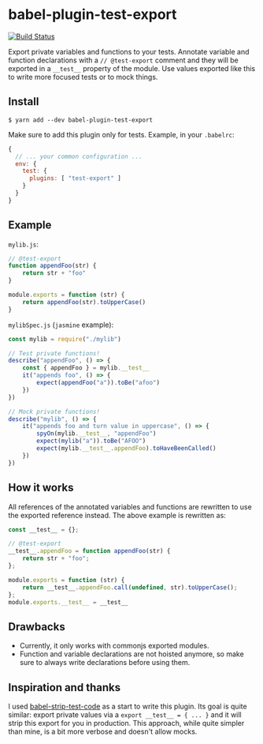 # babel-plugin-test-export

[![Build Status](https://travis-ci.org/BenoitZugmeyer/babel-plugin-test-export.svg?branch=master)](https://travis-ci.org/BenoitZugmeyer/babel-plugin-test-export)

Export private variables and functions to your tests. Annotate variable and function declarations
with a `// @test-export` comment and they will be exported in a `__test__` property of the module.
Use values exported like this to write more focused tests or to mock things.

## Install

```
$ yarn add --dev babel-plugin-test-export
```

Make sure to add this plugin only for tests. Example, in your `.babelrc`:
```js
{
  // ... your common configuration ...
  env: {
    test: {
      plugins: [ "test-export" ]
    }
  }
}
```

## Example

`mylib.js`:
```js
// @test-export
function appendFoo(str) {
    return str + "foo"
}

module.exports = function (str) {
    return appendFoo(str).toUpperCase()
}
```

`mylibSpec.js` (`jasmine` example):
```js
const mylib = require("./mylib")

// Test private functions!
describe("appendFoo", () => {
    const { appendFoo } = mylib.__test__
    it("appends foo", () => {
        expect(appendFoo("a")).toBe("afoo")
    })
})

// Mock private functions!
describe("mylib", () => {
    it("appends foo and turn value in uppercase", () => {
        spyOn(mylib.__test__, "appendFoo")
        expect(mylib("a")).toBe("AFOO")
        expect(mylib.__test__.appendFoo).toHaveBeenCalled()
    })
})

```

## How it works

All references of the annotated variables and functions are rewritten to use the exported reference
instead.  The above example is rewritten as:

```js
const __test__ = {};

// @test-export
__test__.appendFoo = function appendFoo(str) {
    return str + "foo";
};

module.exports = function (str) {
    return __test__.appendFoo.call(undefined, str).toUpperCase();
};
module.exports.__test__ = __test__
```

## Drawbacks

* Currently, it only works with commonjs exported modules.
* Function and variable declarations are not hoisted anymore, so make sure to always write
  declarations before using them.

## Inspiration and thanks

I used [babel-strip-test-code](https://github.com/madole/babel-strip-test-code) as a start to write
this plugin.  Its goal is quite similar: export private values via a `export __test__ = { ... }` and
it will strip this export for you in production.  This approach, while quite simpler than mine,
is a bit more verbose and doesn't allow mocks.
